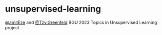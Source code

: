 # unsupervised-learning

[@amitEze](https://github.com/amitEze) and [@TzviGreenfeld](https://github.com/TzviGreenfeld) BGU 2023 Topics in Unsupervised Learning project
